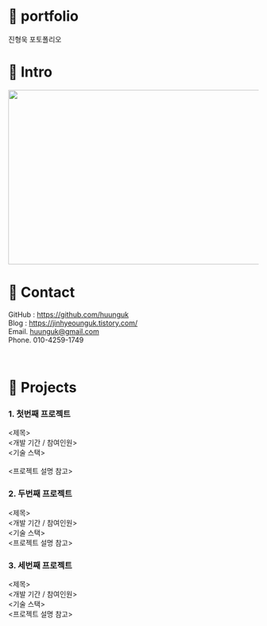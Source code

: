# 📌 portfolio

진형욱 포토폴리오

# 📌 Intro
<img src="https://user-images.githubusercontent.com/100752008/177001479-896920c6-8534-4b59-aa04-0f54f29ae473.jpg" width="600" height="350">

<br>

# 📌 Contact
GitHub : https://github.com/huunguk <br>
Blog : https://jinhyeounguk.tistory.com/ <br>
Email. huunguk@gmail.com <br>
Phone. 010-4259-1749<br>

<br>

# 📌 Projects 
### 1. 첫번째 프로젝트
  <제목><br>
  <개발 기간 / 참여인원><br>
  <기술 스택><br><br>
  <프로젝트 설명 참고><br>


### 2. 두번째 프로젝트
  <제목><br>
  <개발 기간 / 참여인원><br>
  <기술 스택><br>
  <프로젝트 설명 참고><br>
  

### 3. 세번째 프로젝트
  <제목><br>
  <개발 기간 / 참여인원><br>
  <기술 스택><br>
  <프로젝트 설명 참고><br>
